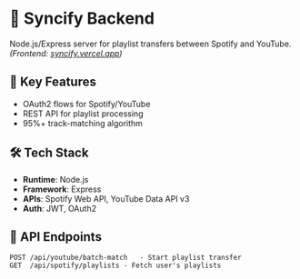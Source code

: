 # 🔧 Syncify Backend

Node.js/Express server for playlist transfers between Spotify and YouTube.  
*(Frontend: [syncify.vercel.app](https://syncify.vercel.app))*

## 🌟 Key Features  
- OAuth2 flows for Spotify/YouTube  
- REST API for playlist processing  
- 95%+ track-matching algorithm  

## 🛠️ Tech Stack  
- **Runtime**: Node.js  
- **Framework**: Express  
- **APIs**: Spotify Web API, YouTube Data API v3  
- **Auth**: JWT, OAuth2  

## 📡 API Endpoints  
```plaintext
POST /api/youtube/batch-match   - Start playlist transfer  
GET  /api/spotify/playlists - Fetch user's playlists  
